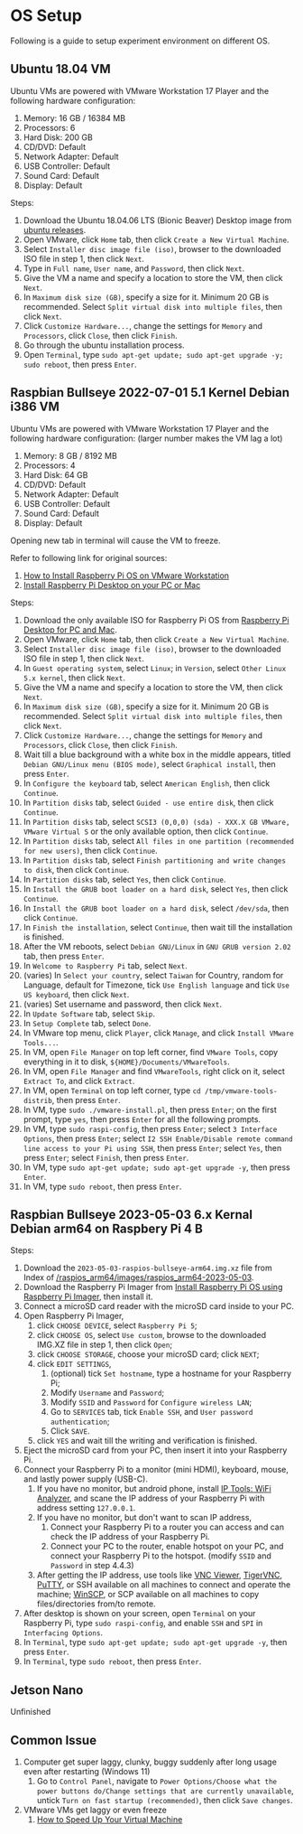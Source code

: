 # OS Setup

Following is a guide to setup experiment environment on different OS.

## Ubuntu 18.04 VM

Ubuntu VMs are powered with VMware Workstation 17 Player and the following hardware configuration:

1. Memory: 16 GB / 16384 MB
2. Processors: 6
3. Hard Disk: 200 GB
4. CD/DVD: Default
5. Network Adapter: Default
6. USB Controller: Default
7. Sound Card: Default
8. Display: Default

Steps:

1. Download the Ubuntu 18.04.06 LTS (Bionic Beaver) Desktop image from [ubuntu releases](https://releases.ubuntu.com/18.04/).
2. Open VMware, click ```Home``` tab, then click ```Create a New Virtual Machine```.
3. Select ```Installer disc image file (iso)```, browser to the downloaded ISO file in step 1, then click ```Next```.
4. Type in ```Full name```, ```User name```, and ```Password```, then click ```Next```.
5. Give the VM a name and specify a location to store the VM, then click ```Next```.
6. In ```Maximum disk size (GB)```, specify a size for it. Minimum 20 GB is recommended. Select ```Split virtual disk into multiple files```, then click ```Next```.
7. Click ```Customize Hardware...```, change the settings for ```Memory``` and ```Processors```, click ```Close```, then click ```Finish```.
8. Go through the ubuntu installation process.
9. Open ```Terminal```, type ```sudo apt-get update; sudo apt-get upgrade -y; sudo reboot```, then press ```Enter```.

## Raspbian Bullseye 2022-07-01 5.1 Kernel Debian i386 VM

Ubuntu VMs are powered with VMware Workstation 17 Player and the following hardware configuration: (larger number makes the VM lag a lot)

1. Memory: 8 GB / 8192 MB
2. Processors: 4
3. Hard Disk: 64 GB
4. CD/DVD: Default
5. Network Adapter: Default
6. USB Controller: Default
7. Sound Card: Default
8. Display: Default

Opening new tab in terminal will cause the VM to freeze.

Refer to following link for original sources:

1. [How to Install Raspberry Pi OS on VMware Workstation](https://youtu.be/85ZJj00FKe0?si=dvpXE4e0d_rYubMP)
2. [Install Raspberry Pi Desktop on your PC or Mac](https://projects.raspberrypi.org/en/projects/install-raspberry-pi-desktop/1)

Steps:

1. Download the only available ISO for Raspberry Pi OS from [Raspberry Pi Desktop for PC and Mac](https://www.raspberrypi.com/software/raspberry-pi-desktop/).
2. Open VMware, click ```Home``` tab, then click ```Create a New Virtual Machine```.
3. Select ```Installer disc image file (iso)```, browser to the downloaded ISO file in step 1, then click ```Next```.
4. In ```Guest operating system```, select ```Linux```; in ```Version```, select ```Other Linux 5.x kernel```, then click ```Next```.
5. Give the VM a name and specify a location to store the VM, then click ```Next```.
6. In ```Maximum disk size (GB)```, specify a size for it. Minimum 20 GB is recommended. Select ```Split virtual disk into multiple files```, then click ```Next```.
7. Click ```Customize Hardware...```, change the settings for ```Memory``` and ```Processors```, click ```Close```, then click ```Finish```.
8. Wait till a blue background with a white box in the middle appears, titled ```Debian GNU/Linux menu (BIOS mode)```, select ```Graphical install```, then press ```Enter```.
9. In ```Configure the keyboard``` tab, select ```American English```, then click ```Continue```.
10. In ```Partition disks``` tab, select ```Guided - use entire disk```, then click ```Continue```.
11. In ```Partition disks``` tab, select ```SCSI3 (0,0,0) (sda) - XXX.X GB VMware, VMware Virtual S``` or the only available option, then click ```Continue```.
12. In ```Partition disks``` tab, select ```All files in one partition (recommended for new users)```, then click ```Continue```.
13. In ```Partition disks``` tab, select ```Finish partitioning and write changes to disk```, then click ```Continue```.
14. In ```Partition disks``` tab, select ```Yes```, then click ```Continue```.
15. In ```Install the GRUB boot loader on a hard disk```, select ```Yes```, then click ```Continue```.
16. In ```Install the GRUB boot loader on a hard disk```, select ```/dev/sda```, then click ```Continue```.
17. In ```Finish the installation```, select ```Continue```, then wait till the installation is finished.
18. After the VM reboots, select ```Debian GNU/Linux``` in ```GNU GRUB version 2.02``` tab, then press ```Enter```.
19. In ```Welcome to Raspberry Pi``` tab, select ```Next```.
20. (varies) In ```Select your country```, select ```Taiwan``` for Country, random for Language, default for Timezone, tick ```Use English language``` and tick ```Use US keyboard```, then click ```Next```.
21. (varies) Set username and password, then click ```Next```.
22. In ```Update Software``` tab, select ```Skip```.
23. In ```Setup Complete``` tab, select ```Done```.
24. In VMware top menu, click ```Player```, click ```Manage```, and click ```Install VMware Tools...```.
25. In VM, open ```File Manager``` on top left corner, find ```VMware Tools```, copy everything in it to disk, ```${HOME}/Documents/VMwareTools```.
26. In VM, open ```File Manager``` and find ```VMwareTools```, right click on it, select ```Extract To```, and click ```Extract```.
27. In VM, open ```Terminal``` on top left corner, type ```cd /tmp/vmware-tools-distrib```, then press ```Enter```.
28. In VM, type ```sudo ./vmware-install.pl```, then press ```Enter```; on the first prompt, type ```yes```, then press ```Enter``` for all the following prompts.
29. In VM, type ```sudo raspi-config```, then press ```Enter```; select ```3 Interface Options```, then press ```Enter```; select ```I2 SSH Enable/Disable remote command line access to your Pi using SSH```, then press ```Enter```; select ```Yes```, then press ```Enter```; select ```Finish```, then press ```Enter```.
30. In VM, type ```sudo apt-get update; sudo apt-get upgrade -y```, then press ```Enter```.
31. In VM, type ```sudo reboot```, then press ```Enter```.

## Raspbian Bullseye 2023-05-03 6.x Kernal Debian arm64 on Raspbery Pi 4 B

Steps:

1. Download the ```2023-05-03-raspios-bullseye-arm64.img.xz``` file from Index of [/raspios_arm64/images/raspios_arm64-2023-05-03](http://downloads.raspberrypi.org/raspios_arm64/images/raspios_arm64-2023-05-03/).
2. Download the Raspberry Pi Imager from [Install Raspberry Pi OS using Raspberry Pi Imager](https://www.raspberrypi.com/software/), then install it.
3. Connect a microSD card reader with the microSD card inside to your PC.
4. Open Raspberry Pi Imager, 
    1. click ```CHOOSE DEVICE```, select ```Raspberry Pi 5```;
    2. click ```CHOOSE OS```, select ```Use custom```, browse to the downloaded IMG.XZ file in step 1, then click ```Open```;
    3. click ```CHOOSE STORAGE```, choose your microSD card; click ```NEXT```;
    4. click ```EDIT SETTINGS```,
        1. (optional) tick ```Set hostname```, type a hostname for your Raspberry Pi;
        2. Modify ```Username``` and ```Password```;
        3. Modify ```SSID``` and ```Password``` for ```Configure wireless LAN```;
        4. Go to ```SERVICES``` tab, tick ```Enable SSH```, and ```User password authentication```;
        5. Click ```SAVE```.
    5. click ```YES``` and wait till the writing and verification is finished.
5. Eject the microSD card from your PC, then insert it into your Raspberry Pi.
6. Connect your Raspberry Pi to a monitor (mini HDMI), keyboard, mouse, and lastly power supply (USB-C).
    1. If you have no monitor, but android phone, install [IP Tools: WiFi Analyzer](https://play.google.com/store/apps/details?id=com.ddm.iptools&hl=en&gl=US), and scane the IP address of your Raspberry Pi with address setting ```127.0.0.1```.
    2. If you have no monitor, but don't want to scan IP address,
        1. Connect your Raspberry Pi to a router you can access and can check the IP address of your Raspberry Pi.
        2. Connect your PC to the router, enable hotspot on your PC, and connect your Raspberry Pi to the hotspot. (modify ```SSID``` and ```Password``` in step 4.4.3)
    3. After getting the IP address, use tools like [VNC Viewer](https://www.realvnc.com/en/connect/download/viewer/), [TigerVNC](https://github.com/TigerVNC/tigervnc), [PuTTY](https://www.putty.org/), or SSH available on all machines to connect and operate the machine; [WinSCP](https://winscp.net/eng/download.php), or SCP available on all machines to copy files/directories from/to remote.
7. After desktop is shown on your screen, open ```Terminal``` on your Raspberry Pi, type ```sudo raspi-config```, and enable ```SSH``` and ```SPI``` in ```Interfacing Options```.
8. In ```Terminal```, type ```sudo apt-get update; sudo apt-get upgrade -y```, then press ```Enter```.
9. In ```Terminal```, type ```sudo reboot```, then press ```Enter```.

## Jetson Nano

Unfinished

## Common Issue

1. Computer get super laggy, clunky, buggy suddenly after long usage even after restarting (Windows 11)
    1. Go to ```Control Panel```, navigate to ```Power Options/Choose what the power buttons do/Change settings that are currently unavailable```, untick ```Turn on fast startup (recommended)```, then click ```Save changes```.
2. VMware VMs get laggy or even freeze
    1. [How to Speed Up Your Virtual Machine](https://youtu.be/cEJyqI1R36A?si=wfoM1tjbjaLoLJZ_)
